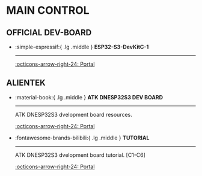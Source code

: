 # MAIN CONTROL

## OFFICIAL DEV-BOARD

<div class="grid cards" markdown>

-   :simple-espressif:{ .lg .middle } __ESP32-S3-DevKitC-1__

    ---

    [:octicons-arrow-right-24: <a href="https://docs.espressif.com/projects/esp-idf/en/latest/esp32s3/hw-reference/esp32s3/user-guide-devkitc-1.html" target="_blank"> Portal </a>](#)

</div>

## ALIENTEK

<div class="grid cards" markdown>

-   :material-book:{ .lg .middle } __ATK DNESP32S3 DEV BOARD__

    ---

    ATK DNESP32S3 dvelopment board resources.


    [:octicons-arrow-right-24: <a href="http://47.111.11.73/docs/boards/esp32/ATK-DNESP32S3.html" target="_blank"> Portal </a>](#)

-  :fontawesome-brands-bilibili:{ .lg .middle } __TUTORIAL__

    ---

    ATK DNESP32S3 dvelopment board tutorial. [C1-C6]

    [:octicons-arrow-right-24: <a href="https://www.bilibili.com/video/BV1sH4y1W7Tc/?spm_id_from=333.337.search-card.all.click&vd_source=5a427660f0337fedc22d4803661d493f" target="_blank"> Portal </a>](#)


</div>